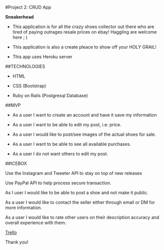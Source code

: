 #Project 2: CRUD App

**Sneakerhead**


- This application is for all the crazy shoes collector out there who are tired of paying outrages resale prices on ebay! Haggling are welcome here ; )

- This application is also a create pleace to show off your HOLY GRAIL!

- This app uses Heroku server


##TECHNOLOGIES

- HTML

- CSS (Bootstrap)

- Ruby on Rails (Postgresql Database)

##MVP

* As a user I want to create an account and have it save my information

* As a user I want to be able to edit my post, i.e: price.
 
* As a user I would like to post/see images of the actual shoes for sale.

* As a user I want to be able to see all available purchases.

* As a user I do not want others to edit my post.


##ICEBOX


Use the Instagram and Tweeter API to stay on top of new releases

Use PayPal API to help process secure transaction.

As I user I would like to be able to post a shoe and not make it public.


As a user I would like to contact the seller  either through email or DM for more information.

As a user I would like to rate other users on their description accuracy and overall experience with them.


<a href="https://trello.com/b/QGBXkVxw/project-2">Trello</a>



Thank you!
